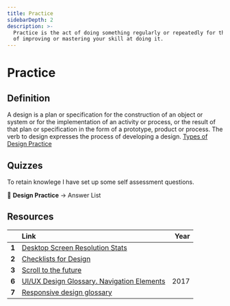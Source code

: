```yaml
---
title: Practice
sidebarDepth: 2
description: >-
  Practice is the act of doing something regularly or repeatedly for the purpose
  of improving or mastering your skill at doing it.
---
```


# Practice

## Definition

A design is a plan or specification for the construction of an object or system or for the implementation of an activity or process, or the result of that plan or specification in the form of a prototype, product or process. The verb to design expresses the process of developing a design. [Types of Design Practice](https://www.aiga.org/aiga/content/tools-and-resources/student-resources/types-of-design-practice/)

## Quizzes

To retain knowlege I have set up some self assessment questions.

📝 **Design Practice** → Answer List

## Resources

|  | Link | Year |
| :--- | :--- | ---: |
| **1** | [Desktop Screen Resolution Stats](https://gs.statcounter.com/screen-resolution-stats/desktop/worldwide) |  |
| **2** | [Checklists for Design](https://www.checklist.design/) |  |
| **3** | [Scroll to the future](https://evilmartians.com/chronicles/scroll-to-the-future-modern-javascript-css-scrolling-implementations) |  |
| **6** | [UI/UX Design Glossary. Navigation Elements](https://uxplanet.org/ui-ux-design-glossary-navigation-elements-b552130711c8) | 2017 |
| **7** | [Responsive design glossary](https://polypane.app/responsive-design-glossary/?ref=heydesigner) |  |



